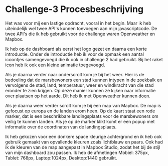 # Challenge-3 Procesbeschrijving 

Het was voor mij een lastige opdracht, vooral in het begin. Maar ik heb uiteindelijk wel twee API's kunnen toevoegen aan mijn javascriptcode.  De twee API's die ik heb gebruikt voor de challenge waren Openweather en Mapbox. 

Ik heb op de dashboard als eerst het logo gezet en daarna een korte introductie. Onder de introductie heb ik voor de opmaak een aantal icoontjes samengevoegd die ik ook in challenge 2 had gebruikt. Bij het raket icon heb ik ook een kleine animatie toegevoegd. 

Als je daarna verder naar onderscrolt kom je bij het weer. Hier is de bedoeling dat de marsbewoners een stad kunnen intypen in de zoekbalk en vervolgens de stad, land, temperatuur, weer en windkracht van die stad eronder te zien krijgen. Op deze manier kunnen ze kijken naar informatie over plaatsen op het aarde. Dit heb ik met Openweather kunnen doen.

Als je daarna weer verder scrolt kom je bij een map van Mapbox. De map is gefocust op europa en de landen erom heen. Op de kaart staat een rode marker, dat is een beschrikbare landingsplaats voor de marsbewoners om veilig te kunnen landen. Als je op de marker klikt komt er een popup met informatie over de coordinaten van de landingsplaats. 

Ik heb gekozen voor een donkere space kleurige achtergrond en ik heb ook gebruik gemaakt  van opvallende kleuren zoals lichtblauw en paars. Ook had ik de kleuren van de map aangepast in Mapbox Studio, zodat het bij de stijl van mijn dashboard zou passen. Ik heb de afmetingen Mobiel: 375px, Tablet: 768px, Laptop:1024px, Desktop:1440 gebruikt. 
